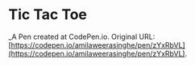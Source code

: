 # Tic Tac Toe
 _A Pen created at CodePen.io. Original URL: [https://codepen.io/amilaweerasinghe/pen/zYxRbVL](https://codepen.io/amilaweerasinghe/pen/zYxRbVL).

 